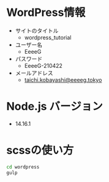 # WordPress情報
- サイトのタイトル
    - wordpress_tutorial
- ユーザー名
    - EeeeG
- パスワード
    - EeeeG-210422
- メールアドレス
    - taichi.kobayashi@eeeeg.tokyo

# Node.js バージョン
  - 14.16.1

# scssの使い方

```bash
cd wordpress
gulp
```
